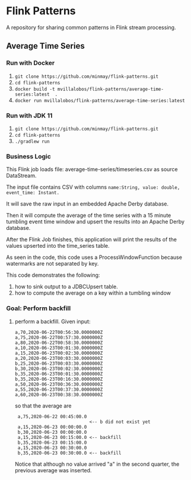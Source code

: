 # Flink Patterns

A repository for sharing common patterns in Flink stream processing.

## Average Time Series

### Run with Docker

1. ```git clone https://github.com/minmay/flink-patterns.git```
2. ```cd flink-patterns```
3. ```docker build -t mvillalobos/flink-patterns/average-time-series:latest  .```
4. ```docker run mvillalobos/flink-patterns/average-time-series:latest ```

### Run with JDK 11

1. ```git clone https://github.com/minmay/flink-patterns.git```
2. ```cd flink-patterns```
3. ```./gradlew run```

### Business Logic

This Flink job loads file: average-time-series/timeseries.csv
as source DataStream.

The input file contains CSV with columns ```name:String, value: double, event_time: Instant.```

It will save the raw input in an embedded Apache Derby database.

Then it will compute the average of the time series with a 15 minute tumbling event time window and upsert the results
into an Apache Derby database.

After the Flink Job finishes, this application will print the results of the values upserted into the time_series table.

As seen in the code, this code uses a ProcessWindowFunction because watermarks are not separated by key.

This code demonstrates the following:

1. how to sink output to a JDBCUpsert table.
2. how to compute the average on a key within a tumbling window

### Goal: Perform backfill

1. perform a backfill.
    Given input:
    ```
    a,70,2020-06-22T00:56:30.0000000Z
    a,75,2020-06-22T00:57:30.0000000Z
    a,80,2020-06-22T00:58:30.0000000Z
    a,10,2020-06-23T00:01:30.0000000Z
    a,15,2020-06-23T00:02:30.0000000Z
    a,20,2020-06-23T00:03:30.0000000Z
    b,25,2020-06-23T00:03:30.0000000Z
    b,30,2020-06-23T00:02:30.0000000Z
    b,35,2020-06-23T00:01:30.0000000Z
    b,35,2020-06-23T00:16:30.0000000Z
    a,50,2020-06-23T00:36:30.0000000Z
    a,55,2020-06-23T00:37:30.0000000Z
    a,60,2020-06-23T00:38:30.0000000Z
    ```
   so that the average are
   ```
    a,75,2020-06-22 00:45:00.0
                               <-- b did not exist yet    
    a,15,2020-06-23 00:00:00.0
    b,30,2020-06-23 00:00:00.0
    a,15,2020-06-23 00:15:00.0 <-- backfill
    b,35,2020-06-23 00:15:00.0   
    a,15,2020-06-23 00:30:00.0
    b,35,2020-06-23 00:30:00.0 <-- backfill   
   ```
   Notice that although no value arrived "a" in the second quarter, the previous average was inserted.

 
